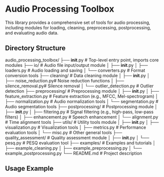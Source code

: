 # Audio Processing Toolbox

This library provides a comprehensive set of tools for audio processing, including modules for loading, cleaning, preprocessing, postprocessing, and evaluating audio data.

## Directory Structure

audio_processing_toolbox/
├── __init__.py           # Top-level entry point, imports core modules
├── io/                   # Audio file input/output module
│   ├── __init__.py
│   ├── loaders.py        # Audio loading and saving
│   └── converters.py     # Format conversion tools
├── cleaning/             # Data cleaning module
│   ├── __init__.py
│   ├── noise_reduction.py# Noise reduction functions
│   ├── silence_removal.py# Silence removal
│   └── outlier_detection.py # Outlier detection
├── preprocessing/        # Preprocessing module
│   ├── __init__.py
│   ├── feature_extraction.py # Feature extraction (e.g., MFCC, Mel-spectrogram)
│   ├── normalization.py  # Audio normalization tools
│   └── segmentation.py   # Audio segmentation tools
├── postprocessing/       # Postprocessing module
│   ├── __init__.py
│   ├── filtering.py      # Signal filtering (e.g., high-pass, low-pass filters)
│   ├── enhancement.py    # Speech enhancement
│   └── alignment.py      # Time alignment tools
├── utils/                # Utility tools module
│   ├── __init__.py
│   ├── visualization.py  # Visualization tools
│   ├── metrics.py        # Performance evaluation tools
│   └── misc.py           # Other general tools
├── quality_assessment/   # Quality assessment module
│   ├── __init__.py
│   └── pesq.py           # PESQ evaluation tool
├── examples/             # Examples and tutorials
│   ├── example_cleaning.py
│   ├── example_preprocessing.py
│   └── example_postprocessing.py
└── README.md             # Project description

## Usage Example